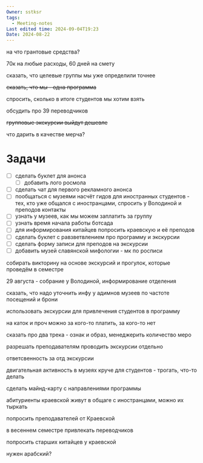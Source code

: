 ```yaml
---
Owner: sstksr
tags:
  - Meeting-notes
Last edited time: 2024-09-04T19:23
Date: 2024-08-22
---
```

на что грантовые средства?

70к на любые расходы, 60 дней на смету

  

сказать, что целевые группы мы уже определили точнее

~~сказать, что мы - одна программа~~

спросить, сколько в итоге студентов мы хотим взять

обсудить про 39 переводчиков

~~групповые экскурсии выйдут дешевле~~

  

что дарить в качестве мерча?

# Задачи

- [ ] сделать буклет для анонса
    - [ ] добавить лого росмола
- [ ] сделать чат для первого рекламного анонса
- [ ] пообщаться с музеями насчёт гидов для иностранных студентов - тех, кто уже общался с иностранцами, спросить у Володиной и преподов контакты
- [ ] узнать у музеев, как мы можем заплатить за группу
- [ ] узнать время начала работы ботсада
- [ ] для информирования китайцев попросить краевскую и её преподов
- [ ] сделать буклет с равзветвлением про программу и экскурсии
- [ ] сделать форму записи для преподов на экскурсии
- [ ] добавить музей славянской мифологии - мк по росписи

собирать викторину на основе экскурсий и прогулок, которые проведём в семестре

29 августа - собрание у Володиной, информирование отделения

  

сказать, что надо уточнить инфу у адимнов музеев по частоте посещений и брони

использовать экскурсии для привлечения студентов в программу

на каток и проч можно за кого-то платить, за кого-то нет

сказать про два трека - ознак и образ, менеджерить количество меро

разрешать преподавателям проводить экскурсии отдельно

ответсвенность за отд экскурсии

двигательная активность в музеях круче для студентов - трогать, что-то делать

сделать майнд-карту с направлениями программы

  

абитуриенты краевской живут в общаге с иностранцами, можно их тыркать

попросить преподавателей от Краевской

в весеннем семестре привлекать переводчиков

попросить старших китайцев у краевской

нужен арабский?